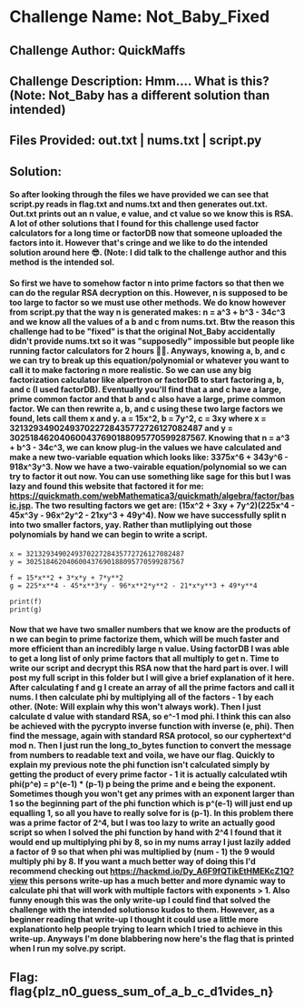 # Challenge Name: Not_Baby_Fixed

## Challenge Author: QuickMaffs

## Challenge Description: Hmm.... What is this? (Note: Not_Baby has a different solution than intended)

## Files Provided: out.txt | nums.txt | script.py

## Solution: 

#### So after looking through the files we have provided we can see that script.py reads in flag.txt and nums.txt and then generates out.txt. Out.txt prints out an n value, e value, and ct value so we know this is RSA. A lot of other solutions that I found for this challenge used factor calculators for a long time or factorDB now that someone uploaded the factors into it. However that's cringe and we like to do the intended solution around here 😎. (Note: I did talk to the challenge author and this method is the intended sol. 

#### So first we have to somehow factor n into prime factors so that then we can do the regular RSA decryption on this. However, n is supposed to be too large to factor so we must use other methods. We do know however from script.py that the way n is generated makes: n = a^3 + b^3 - 34c^3 and we know all the values of a b and c from nums.txt. Btw the reason this challenge had to be "fixed" is that the original Not_Baby accidentally didn't provide nums.txt so it was "supposedly" impossible but people like running factor calculators for 2 hours 🤦‍♂️. Anyways, knowing a, b, and c we can try to break up this equation/polynomial or whatever you want to call it to make factoring n more realistic. So we can use any big factorization calculator like alpertron or factorDB to start factoring a, b, and c (I used factorDB). Eventually you'll find that a and c have a large, prime common factor and that b and c also have a large, prime common factor. We can then rewrite a, b, and c using these two large factors we found, lets call them x and y. a = 15x^2, b = 7y^2, c = 3xy where x = 321329349024937022728435772726127082487 and y = 302518462040600437690188095770599287567. Knowing that n = a^3 + b^3 - 34c^3, we can know plug-in the values we have calculated and make a new two-variable equation which looks like: 3375x^6 + 343y^6 - 918x^3y^3. Now we have a two-vairable equation/polynomial so we can try to factor it out now. You can use something like sage for this but I was lazy and found this website that factored it for me: https://quickmath.com/webMathematica3/quickmath/algebra/factor/basic.jsp. The two resulting factors we get are: (15x^2 + 3xy + 7y^2)(225x^4 - 45x^3y - 96x^2y^2 - 21xy^3 + 49y^4). Now we have successfully split n into two smaller factors, yay. Rather than mutliplying out those polynomials by hand we can begin to write a script.

``` 
x = 321329349024937022728435772726127082487
y = 302518462040600437690188095770599287567

f = 15*x**2 + 3*x*y + 7*y**2
g = 225*x**4 - 45*x**3*y - 96*x**2*y**2 - 21*x*y**3 + 49*y**4

print(f)
print(g)
```

#### Now that we have two smaller numbers that we know are the products of n we can begin to prime factorize them, which will be much faster and more efficient than an incredibly large n value. Using factorDB I was able to get a long list of only prime factors that all multiply to get n. Time to write our script and decrypt this RSA now that the hard part is over. I will post my full script in this folder but I will give a brief explanation of it here. After calculating f and g I create an array of all the prime factors and call it nums. I then calculate phi by multiplying all of the factors - 1 by each other. (Note: Will explain why this won't always work). Then I just calculate d value with standard RSA, so e^-1 mod phi. I think this can also be achieved with the pycrypto inverse function with inverse (e, phi). Then find the message, again with standard RSA protocol, so our cyphertext^d mod n. Then I just run the long_to_bytes function to convert the message from numbers to readable text and voila, we have our flag. Quickly to explain my previous note the phi function isn't calculated simply by getting the product of every prime factor - 1 it is actually calculated wtih phi(p^e) = p^(e-1) * (p-1) p being the prime and e being the exponent. Sometimes though you won't get any primes with an exponent larger than 1 so the beginning part of the phi function which is p^(e-1) will just end up equalling 1, so all you have to really solve for is (p-1). In this problem there was a prime factor of 2^4, but I was too lazy to write an actually good script so when I solved the phi function by hand with 2^4 I found that it would end up multiplying phi by 8, so in my nums array I just lazily added a factor of 9 so that when phi was multiplied by (num - 1) the 9 would multiply phi by 8. If you want a much better way of doing this I'd recommend checking out https://hackmd.io/Dy_A6F9fQTikEtHMEKcZ1Q?view this persons write-up has a much better and more dynamic way to calculate phi that will work with multiple factors with exponents > 1. Also funny enough this was the only write-up I could find that solved the challenge with the intended solutionso kudos to them. However, as a beginner reading that write-up I thought it could use a little more explanationto help people trying to learn which I tried to achieve in this write-up. Anyways I'm done blabbering now here's the flag that is printed when I run my solve.py script.

## Flag: flag{plz_n0_guess_sum_of_a_b_c_d1vides_n}
